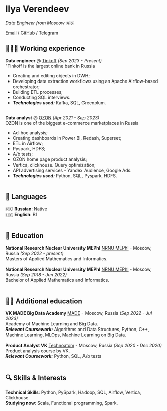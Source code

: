 # Ilya Verendeev

_Data Engineer from Moscow 🇷🇺_ <br>

[Email](mailto:ilyaverendeev@mail.ru) / [GitHub](https://github.com/Z5-05/) / [Telegram](https://t.me/ilyaverendeev)

## 👩🏼‍💻 Working experience

**Data engineer** @ [Tinkoff](https://www.tbank.ru/) _(Sep 2023 - Present)_ <br>
"Tinkoff is the largest online bank in Russia 
  - Creating and editing objects in DWH;
  - Developing data extraction workflows using an Apache Airflow-based orchestrator;
  - Building ETL processes;
  - Conducting SQL interviews.
  - **_Technologies used:_** Kafka, SQL, Greenplum.
<br><br>

**Data analyst** @ [OZON](https://ozon.ru/) _(Apr 2021 - Sep 2023)_ <br>
OZON is one of the biggest e-commerce marketplaces in Russia 
  - Ad-hoc analysis;
  - Creating dashboards in Power BI, Redash, Superset;
  - ETL in Airflow;
  - Pyspark, HDFS;
  - A/b tests;
  - OZON home page product analysis;
  - Vertica, clickhouse. Query optimization;
  - API advertising services - Yandex Audience, Google Ads.
  - **_Technologies used:_** Python, SQL, Pyspark, HDFS.
<br><br>

## 💬 Languages

🇷🇺 **Russian**: Native <br>
🇺🇸 **English**: B1
<br><br>

## 🏫 Education

**National Research Nuclear University MEPhI**
[NRNU MEPhI](https://eng.mephi.ru/) - Moscow, Russia _(Sep 2022 - present)_ <br>
Masters of Applied Mathematics and Informatics.
<br><br>
**National Research Nuclear University MEPhI**
[NRNU MEPhI](https://eng.mephi.ru/) - Moscow, Russia _(Sep 2018 - Jun 2022)_ <br>
Bachelor of Applied Mathematics and Informatics.
<br><br>

## 👨‍🎓 Additional education
**VK MADE Big Data Academy**
[MADE](https://data.vk.company/feed/) - Moscow, Russia _(Sep 2022 - Jul 2023)_ <br>
Academy of Machine Learning and Big Data. <br>
**_Relevant Coursework:_** Algorithms and Data Structures, Python, C++, Machine Learning, MLOps, Machine Learning on Big Data.
<br><br>
**Product Analyst VK**
[Technoatom](https://technoatom.vk.company/) - Moscow, Russia _(Sep 2020 - Dec 2020)_ <br>
Product analysis course by VK. <br>
**_Relevant Coursework:_** Python, SQL, A/b tests
<br><br>

## 🔍 Skills & Interests
**Technical Skills**: Python, PySpark, Hadoop, SQL, Airflow, Vertica, Clickhouse <br>
**Studying now**: Scala, Functional programming, Spark.

